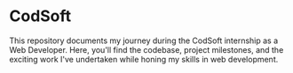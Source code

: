 # CodSoft
This repository documents my journey during the CodSoft internship as a Web Developer. Here, you'll find the codebase, project milestones, and the exciting work I've undertaken while honing my skills in web development.
